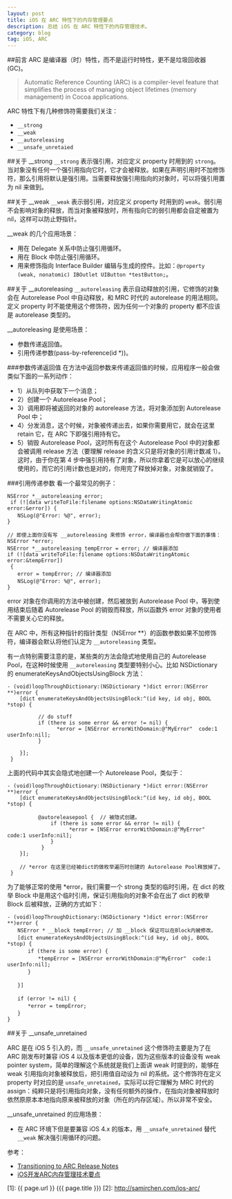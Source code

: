 ```yaml
---
layout: post
title: iOS 在 ARC 特性下的内存管理要点
description: 总结 iOS 在 ARC 特性下的内存管理技术。
category: blog
tag: iOS, ARC
---
```

##前言
ARC 是编译器（时）特性，而不是运行时特性，更不是垃圾回收器(GC)。

>Automatic Reference Counting (ARC) is a compiler-level feature that simplifies the process of managing object lifetimes (memory management) in Cocoa applications.

ARC 特性下有几种修饰符需要我们关注：

- `__strong`
- `__weak`
- `__autoreleasing`
- `__unsafe_unretaied`

##关于 \_\_strong
`__strong` 表示强引用，对应定义 property 时用到的 `strong`。当对象没有任何一个强引用指向它时，它才会被释放。如果在声明引用时不加修饰符，那么引用将默认是强引用。当需要释放强引用指向的对象时，可以将强引用置为 nil 来做到。

##关于 \_\_weak
`__weak` 表示弱引用，对应定义 property 时用到的 `weak`。弱引用不会影响对象的释放，而当对象被释放时，所有指向它的弱引用都会自定被置为 nil，这样可以防止野指针。

\_\_weak 的几个应用场景：

- 用在 Delegate 关系中防止强引用循环。
- 用在 Block 中防止强引用循环。
- 用来修饰指向 Interface Builder 编辑与生成的控件。比如：`@property (weak, nonatomic) IBOutlet UIButton *testButton;`。



##关于 \_\_autoreleasing
`__autoreleasing` 表示自动释放的引用，它修饰的对象会在 Autorelease Pool 中自动释放，和 MRC 时代的 autorelease 的用法相同。定义 property 时不能使用这个修饰符，因为任何一个对象的 property 都不应该是 autorelease 类型的。

\_\_autoreleasing 是使用场景：

- 参数传递返回值。
- 引用传递参数(pass-by-reference(id *))。

###参数传递返回值
在方法中返回参数来传递返回值的时候，应用程序一般会做类似下面的一系列动作：

- 1）从队列中获取下一个消息；
- 2）创建一个 Autorelease Pool；
- 3）调用即将被返回的对象的 autorelease 方法，将对象添加到 Autorelease Pool 中；
- 4）分发消息，这个时候，对象被传递出去，如果你需要用它，就会在这里 retain 它，在 ARC 下即强引用持有它。
- 5）销毁 Autorelease Pool，这时所有在这个 Autorelease Pool 中的对象都会被调用 release 方法（要理解 release 的含义只是将对象的引用计数减 1）。这时，由于你在第 4 步中强引用持有了对象，所以你拿着它是可以放心的继续使用的，而它的引用计数也是对的，你用完了释放掉对象，对象就销毁了。


###引用传递参数
看一个最常见的例子：

	NSError *__autoreleasing error; 
	￼if (![data writeToFile:filename options:NSDataWritingAtomic error:&error]) { 
	　　NSLog(@"Error: %@", error); 
	}
	
	// 即使上面你没有写 __autoreleasing 来修饰 error，编译器也会帮你做下面的事情：
	NSError *error; 
	NSError *__autoreleasing tempError = error; // 编译器添加 
	if (![data writeToFile:filename options:NSDataWritingAtomic error:&tempError]) 
	￼{ 
	　　error = tempError; // 编译器添加 
	　　NSLog(@"Error: %@", error); 
	}

error 对象在你调用的方法中被创建，然后被放到 Autorelease Pool 中，等到使用结束后随着 Autorelease Pool 的销毁而释放，所以函数外 error 对象的使用者不需要关心它的释放。

在 ARC 中，所有这种指针的指针类型（NSError **）的函数参数如果不加修饰符，编译器会默认将他们认定为 `__autoreleasing` 类型。


有一点特别需要注意的是，某些类的方法会隐式地使用自己的 Autorelease Pool，在这种时候使用 `__autoreleasing` 类型要特别小心。比如 NSDictionary 的 enumerateKeysAndObjectsUsingBlock 方法：

	- (void)loopThroughDictionary:(NSDictionary *)dict error:(NSError **)error {
	    [dict enumerateKeysAndObjectsUsingBlock:^(id key, id obj, BOOL *stop) {
	
	          // do stuff  
	          if (there is some error && error != nil) {
	                *error = [NSError errorWithDomain:@"MyError" ￼code:1 userInfo:nil];
	          }
	￼
	    }];
	￼}
	
上面的代码中其实会隐式地创建一个 Autorelease Pool，类似于：

	- (void)loopThroughDictionary:(NSDictionary *)dict error:(NSError **)error {
	    [dict enumerateKeysAndObjectsUsingBlock:^(id key, id obj, BOOL *stop) {
	
	          @autoreleasepool {  // 被隐式创建。
	              if (there is some error && error != nil) {
	                    *error = [NSError errorWithDomain:@"MyError" ￼code:1 userInfo:nil];
	              }
	￼          }
	    }];
	
	    // *error 在这里已经被dict的做枚举遍历时创建的 Autorelease Pool释放掉了。
	￼} 

为了能够正常的使用 *error，我们需要一个 strong 类型的临时引用，在 dict 的枚举 Block 中是用这个临时引用，保证引用指向的对象不会在出了 dict 的枚举 Block 后被释放，正确的方式如下：

	- (void)loopThroughDictionary:(NSDictionary *)dict error:(NSError **)error {
	　　NSError * __block tempError; // 加 __block 保证可以在Block内被修改。
	　　[dict enumerateKeysAndObjectsUsingBlock:^(id key, id obj, BOOL *stop) { 
	　　　　if (there is some error) { 
	　　　　　　*tempError = [NSError errorWithDomain:@"MyError" ￼code:1 userInfo:nil]; 
	　　　　} ￼ 
	
	　　}] 
	
	　　if (error != nil) { 
	　　　　*error = tempError; 
	　　} ￼
	}
	


##关于 \_\_unsafe_unretained

ARC 是在 iOS 5 引入的，而 `__unsafe_unretained` 这个修饰符主要是为了在 ARC 刚发布时兼容 iOS 4 以及版本更低的设备，因为这些版本的设备没有 weak pointer system，简单的理解这个系统就是我们上面讲 weak 时提到的，能够在 weak 引用指向对象被释放后，把引用值自动设为 nil 的系统。这个修饰符在定义 property 时对应的是 `unsafe_unretained`，实际可以将它理解为 MRC 时代的 assign：纯粹只是将引用指向对象，没有任何额外的操作，在指向对象被释放时依然原原本本地指向原来被释放的对象（所在的内存区域）。所以非常不安全。

\_\_unsafe_unretained 的应用场景：

- 在 ARC 环境下但是要兼容 iOS 4.x 的版本，用 `__unsafe_unretained` 替代 `__weak` 解决强引用循环的问题。

参考：

- [Transitioning to ARC Release Notes](https://developer.apple.com/library/ios/releasenotes/ObjectiveC/RN-TransitioningToARC/Introduction/Introduction.html)
- [iOS开发ARC内存管理技术要点](http://www.cnblogs.com/flyFreeZn/p/4264220.html)


[SamirChen]: http://samirchen.com "SamirChen"
[1]: {{ page.url }} ({{ page.title }})
[2]: http://samirchen.com/ios-arc/
